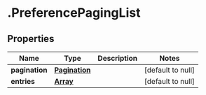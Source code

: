 # .PreferencePagingList

## Properties
Name | Type | Description | Notes
------------ | ------------- | ------------- | -------------
**pagination** | [**Pagination**](Pagination.md) |  | [default to null]
**entries** | [**Array<PreferenceEntry>**](PreferenceEntry.md) |  | [default to null]


